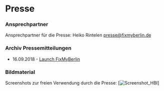 # Presse

### Ansprechpartner
Ansprechpartner für die Presse: Heiko Rintelen presse@fixmyberlin.de

### Archiv Pressemitteilungen
+ 16.09.2018 - [Launch FixMyBerlin](/uploads/pm_fmb_180916.pdf "Launch-FixMyBerlin")

### Bildmaterial
Screenshots zur freien Verwendung durch die Presse:
[![Screenshot_HBI](/uploads/scs1.jpg "Screenshot-Happy-Bike-Level")]
